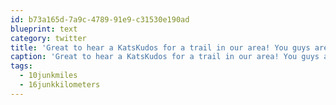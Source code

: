 ```yaml
---
id: b73a165d-7a9c-4789-91e9-c31530e190ad
blueprint: text
category: twitter
title: 'Great to hear a KatsKudos for a trail in our area! You guys are awesome! #10junkmiles #16junkkilometers'
caption: 'Great to hear a KatsKudos for a trail in our area! You guys are awesome! <span class="hashtag hashtag_local">#<a href="http://tweettemp.darylchymko.ca/?tag=10junkmiles">10junkmiles</a> <span class="hashtag hashtag_local">#<a href="http://tweettemp.darylchymko.ca/?tag=16junkkilometers">16junkkilometers</a>'
tags:
  - 10junkmiles
  - 16junkkilometers
---
```

